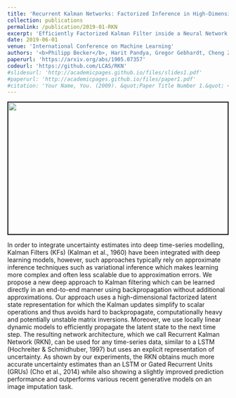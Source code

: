 ```yaml
---
title: 'Recurrent Kalman Networks: Factorized Inference in High-Dimensional Deep Feature Spaces'
collection: publications
permalink: /publication/2019-01-RKN
excerpt: 'Efficiently Factorized Kalman Filter inside a Neural Network for Probabilistic Time Series Modeling'
date: 2019-06-01
venue: 'International Conference on Machine Learning'
authors: '<b>Philipp Becker</b>, Harit Pandya, Gregor Gebhardt, Cheng Zhao, James Taylor, Gerhard Neumann'
paperurl: 'https://arxiv.org/abs/1905.07357'
codeurl: 'https://github.com/LCAS/RKN'
#slidesurl: 'http://academicpages.github.io/files/slides1.pdf'
#paperurl: 'http://academicpages.github.io/files/paper1.pdf'
#citation: 'Your Name, You. (2009). &quot;Paper Title Number 1.&quot; <i>Journal 1</i>. 1(1).'
---
```


<p>
<img style="display:block; margin-left: auto; margin-right: auto;" src="https://pbecker93.github.io/images/500x300.png" width="500px" height="300px" border="2px solid #bbb"> 
</p>

<p>
In order to integrate uncertainty estimates into deep time-series modelling, Kalman Filters (KFs) (Kalman et al., 1960) have been integrated with deep learning models, however, such approaches typically rely on approximate inference techniques such as variational inference which makes learning more complex and often less scalable due to approximation errors. We propose a new deep approach to Kalman filtering which can be learned directly in an end-to-end manner using backpropagation without additional approximations. Our approach uses a high-dimensional factorized latent state representation for which the Kalman updates simplify to scalar operations and thus avoids hard to backpropagate, computationally heavy and potentially unstable matrix inversions. Moreover, we use locally linear dynamic models to efficiently propagate the latent state to the next time step. The resulting network architecture, which we call Recurrent Kalman Network (RKN), can be used for any time-series data, similar to a LSTM (Hochreiter & Schmidhuber, 1997) but uses an explicit representation of uncertainty. As shown by our experiments, the RKN obtains much more accurate uncertainty estimates than an LSTM or Gated Recurrent Units (GRUs) (Cho et al., 2014) while also showing a slightly improved prediction performance and outperforms various recent generative models on an image imputation task.
</p>